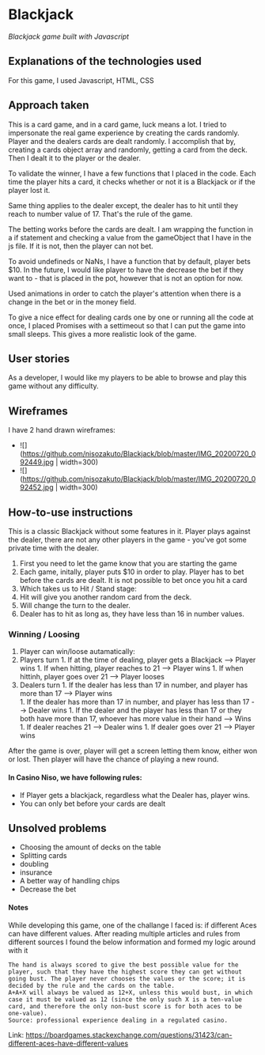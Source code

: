# Blackjack

*Blackjack game built with Javascript*

## Explanations of the technologies used

For this game, I used Javascript, HTML, CSS

## Approach taken

This is a card game, and in a card game, luck means a lot. I tried to impersonate the real game experience by creating the cards randomly. Player and the dealers cards are dealt randomly. I accomplish that by, creating a cards object array and randomly, getting a card from the deck. Then I dealt it to the player or the dealer. 

To validate the winner, I have a few functions that I placed in the code. Each time the player hits a card, it checks whether or not it is a Blackjack or if the player lost it.

Same thing applies to the dealer except, the dealer has to hit until they reach to number value of 17. That's the rule of the game.

The betting works before the cards are dealt. I am wrapping the function in a if statement and checking a value from the gameObject that I have in the js file. If it is not, then the player can not bet.

To avoid undefineds or NaNs, I have a function that by default, player bets $10. In the future, I would like player to have the decrease the bet if they want to - that is placed in the pot, however that is not an option for now.

Used animations in order to catch the player's attention when there is a change in the bet or in the money field.

To give a nice effect for dealing cards one by one or running all the code at once, I placed Promises with a settimeout so that I can put the game into small sleeps. This gives a more realistic look of the game.


## User stories

As a developer, I would like my players to be able to browse and play this game without any difficulty.


## Wireframes

I have 2 hand drawn wireframes:
- ![](https://github.com/nisozakuto/Blackjack/blob/master/IMG_20200720_092449.jpg | width=300)
- ![](https://github.com/nisozakuto/Blackjack/blob/master/IMG_20200720_092452.jpg | width=300)


## How-to-use instructions

This is a classic Blackjack without some features in it. Player plays against the dealer, there are not any other players in the game - you've got some private time with the dealer.

1. First you need to let the game know that you are starting the game
1. Each game, initally, player puts $10 in order to play. Player has to bet before the cards are dealt. It is not possible to bet once you hit a card
1. Which takes us to Hit / Stand stage: 
  1. Hit will give you another random card from the deck.
  2. Will change the turn to the dealer.
1. Dealer has to hit as long as, they have less than 16 in number values. 

### Winning / Loosing

1. Player can win/loose autamatically:
  1. Players turn
    1. If at the time of dealing, player gets a Blackjack --> Player wins
    1. If when hitting, player reaches to 21 --> Player wins
    1. If when hittinh, player goes over 21 --> Player looses
  1. Dealers turn
    1. If the dealer has less than 17 in number, and player has more than 17 --> Player wins    
    1. If the dealer has more than 17 in number, and player has less than 17 --> Dealer wins
    1. If the dealer and the player has less than 17 or they both have more than 17, whoever has more value in their hand --> Wins
    1. If dealer reaches 21 --> Dealer wins
    1. If dealer goes over 21 --> Player wins
    
After the game is over, player will get a screen letting them know, either won or lost. 
Then player will have the chance of playing a new round.

#### In Casino Niso, we have following rules: 
* If Player gets a blackjack, regardless what the Dealer has, player wins.
* You can only bet before your cards are dealt

## Unsolved problems
* Choosing the amount of decks on the table
* Splitting cards 
* doubling
* insurance
* A better way of handling chips
* Decrease the bet


#### Notes

While developing this game, one of the challange I faced is: if different Aces can have different values. 
After reading multiple articles and rules from different sources I found the below information and formed my logic around with it
```
The hand is always scored to give the best possible value for the player, such that they have the highest score they can get without going bust. The player never chooses the values or the score; it is decided by the rule and the cards on the table.
A+A+X will always be valued as 12+X, unless this would bust, in which case it must be valued as 12 (since the only such X is a ten-value card, and therefore the only non-bust score is for both aces to be one-value).
Source: professional experience dealing in a regulated casino.
```
Link: https://boardgames.stackexchange.com/questions/31423/can-different-aces-have-different-values
